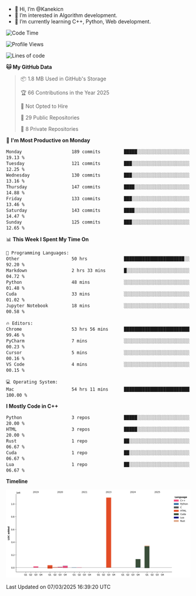 - 👋 Hi, I’m @Kanekicn
- 👀 I’m interested in Algorithm development.
- 🌱 I’m currently learning C++, Python, Web development.

<!---
cotecsz/cotecsz is a ✨ special ✨ repository because its `README.md` (this file) appears on your GitHub profile.
You can click the Preview link to take a look at your changes.
--->

<!--START_SECTION:waka-->
![Code Time](http://img.shields.io/badge/Code%20Time-2%2C876%20hrs%2052%20mins-blue)

![Profile Views](http://img.shields.io/badge/Profile%20Views-0-blue)

![Lines of code](https://img.shields.io/badge/From%20Hello%20World%20I%27ve%20Written-1.7%20million%20lines%20of%20code-blue)

**🐱 My GitHub Data** 

> 📦 1.8 MB Used in GitHub's Storage 
 > 
> 🏆 66 Contributions in the Year 2025
 > 
> 🚫 Not Opted to Hire
 > 
> 📜 29 Public Repositories 
 > 
> 🔑 8 Private Repositories 
 > 
📅 **I'm Most Productive on Monday** 

```text
Monday                   189 commits         █████░░░░░░░░░░░░░░░░░░░░   19.13 % 
Tuesday                  121 commits         ███░░░░░░░░░░░░░░░░░░░░░░   12.25 % 
Wednesday                130 commits         ███░░░░░░░░░░░░░░░░░░░░░░   13.16 % 
Thursday                 147 commits         ████░░░░░░░░░░░░░░░░░░░░░   14.88 % 
Friday                   133 commits         ███░░░░░░░░░░░░░░░░░░░░░░   13.46 % 
Saturday                 143 commits         ████░░░░░░░░░░░░░░░░░░░░░   14.47 % 
Sunday                   125 commits         ███░░░░░░░░░░░░░░░░░░░░░░   12.65 % 
```


📊 **This Week I Spent My Time On** 

```text
💬 Programming Languages: 
Other                    50 hrs              ███████████████████████░░   92.20 % 
Markdown                 2 hrs 33 mins       █░░░░░░░░░░░░░░░░░░░░░░░░   04.72 % 
Python                   48 mins             ░░░░░░░░░░░░░░░░░░░░░░░░░   01.48 % 
Cuda                     33 mins             ░░░░░░░░░░░░░░░░░░░░░░░░░   01.02 % 
Jupyter Notebook         18 mins             ░░░░░░░░░░░░░░░░░░░░░░░░░   00.58 % 

🔥 Editors: 
Chrome                   53 hrs 56 mins      █████████████████████████   99.46 % 
PyCharm                  7 mins              ░░░░░░░░░░░░░░░░░░░░░░░░░   00.23 % 
Cursor                   5 mins              ░░░░░░░░░░░░░░░░░░░░░░░░░   00.16 % 
VS Code                  4 mins              ░░░░░░░░░░░░░░░░░░░░░░░░░   00.15 % 

💻 Operating System: 
Mac                      54 hrs 11 mins      █████████████████████████   100.00 % 
```

**I Mostly Code in C++** 

```text
Python                   3 repos             █████░░░░░░░░░░░░░░░░░░░░   20.00 % 
HTML                     3 repos             █████░░░░░░░░░░░░░░░░░░░░   20.00 % 
Rust                     1 repo              ██░░░░░░░░░░░░░░░░░░░░░░░   06.67 % 
Cuda                     1 repo              ██░░░░░░░░░░░░░░░░░░░░░░░   06.67 % 
Lua                      1 repo              ██░░░░░░░░░░░░░░░░░░░░░░░   06.67 % 
```



**Timeline**

![Lines of Code chart](https://raw.githubusercontent.com/Kanekicn/Kanekicn/master/assets/bar_graph.png)


 Last Updated on 07/03/2025 16:39:20 UTC
<!--END_SECTION:waka-->
